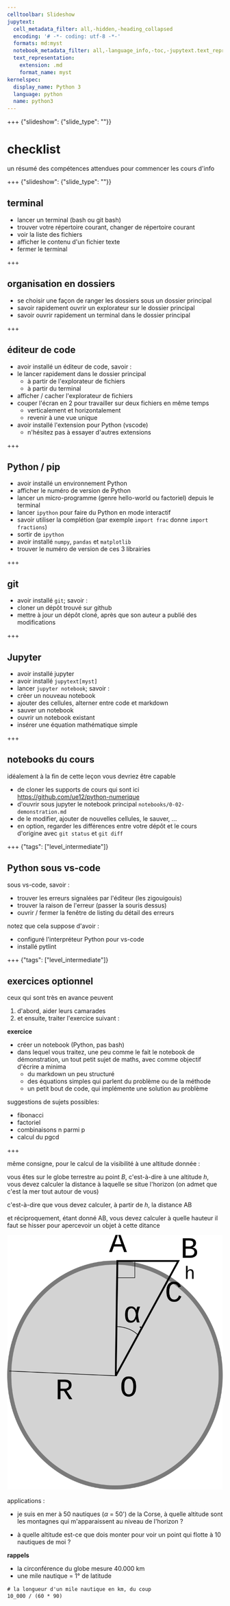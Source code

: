 ```yaml
---
celltoolbar: Slideshow
jupytext:
  cell_metadata_filter: all,-hidden,-heading_collapsed
  encoding: '# -*- coding: utf-8 -*-'
  formats: md:myst
  notebook_metadata_filter: all,-language_info,-toc,-jupytext.text_representation.jupytext_version,-jupytext.text_representation.format_version
  text_representation:
    extension: .md
    format_name: myst
kernelspec:
  display_name: Python 3
  language: python
  name: python3
---
```


+++ {"slideshow": {"slide_type": ""}}

# checklist

un résumé des compétences attendues pour commencer les cours d'info

+++ {"slideshow": {"slide_type": ""}}

## terminal

* lancer un terminal (bash ou git bash)
* trouver votre répertoire courant, changer de répertoire courant
* voir la liste des fichiers
* afficher le contenu d'un fichier texte
* fermer le terminal

+++

## organisation en dossiers

* se choisir une façon de ranger les dossiers sous un dossier principal
* savoir rapidement ouvrir un explorateur sur le dossier principal
* savoir ouvrir rapidement un terminal dans le dossier principal

+++

## éditeur de code

* avoir installé un éditeur de code, savoir :
* le lancer rapidement dans le dossier principal
  * à partir de l'explorateur de fichiers
  * à partir du terminal
* afficher / cacher l'explorateur de fichiers
* couper l'écran en 2 pour travailler sur deux fichiers en même temps
  * verticalement et horizontalement
  * revenir à une vue unique
* avoir installé l'extension pour Python (vscode) 
  * n'hésitez pas à essayer d'autres extensions

+++

## Python / pip

* avoir installé un environnement Python
* afficher le numéro de version de Python
* lancer un micro-programme (genre hello-world ou factoriel) depuis le terminal
* lancer `ipython` pour faire du Python en mode interactif
* savoir utiliser la complétion (par exemple `import frac` donne `import fractions`)
* sortir de `ipython`
* avoir installé `numpy`, `pandas` et `matplotlib`
* trouver le numéro de version de ces 3 librairies

+++

## git

* avoir installé `git`; savoir :
* cloner un dépôt trouvé sur github
* mettre à jour un dépôt cloné, après que son auteur a publié des modifications

+++

## Jupyter

* avoir installé jupyter
* avoir installé `jupytext[myst]`
* lancer `jupyter notebook`; savoir :
* créer un nouveau notebook
* ajouter des cellules, alterner entre code et markdown
* sauver un notebook
* ouvrir un notebook existant
* insérer une équation mathématique simple

+++

## notebooks du cours

idéalement à la fin de cette leçon vous devriez être capable

* de cloner les supports de cours qui sont ici  
  <https://github.com/ue12/python-numerique>
* d'ouvrir sous jupyter le notebook principal `notebooks/0-02-demonstration.md`  
* de le modifier, ajouter de nouvelles cellules, le sauver, ...
* en option, regarder les différences entre votre dépôt et le cours d'origine avec `git status` et `git diff`

+++ {"tags": ["level_intermediate"]}

## Python sous vs-code

sous vs-code, savoir :
* trouver les erreurs signalées par l'éditeur (les zigouigouis)
* trouver la raison de l'erreur (passer la souris dessus)
* ouvrir / fermer la fenêtre de listing du détail des erreurs

notez que cela suppose d'avoir :
* configuré l'interpréteur Python pour vs-code
* installé pytlint

+++ {"tags": ["level_intermediate"]}

## exercices optionnel

ceux qui sont très en avance peuvent 

1. d'abord, aider leurs camarades 
1. et ensuite, traiter l'exercice suivant :

**exercice**

* créer un notebook (Python, pas bash)
* dans lequel vous traitez, une peu comme le fait le notebook de démonstration, un tout petit sujet de maths, avec comme objectif d'écrire a minima
  * du markdown un peu structuré
  * des équations simples qui parlent du problème ou de la méthode
  * un petit bout de code, qui implémente une solution au problème
  
suggestions de sujets possibles: 
* fibonacci
* factoriel
* combinaisons n parmi p
* calcul du pgcd

+++

même consigne, pour le calcul de la visibilité à une altitude donnée :

vous êtes sur le globe terrestre au point $B$, c'est-à-dire à une altitude $h$, vous devez calculer la distance à laquelle se situe l'horizon (on admet que c'est la mer tout autour de vous)

c'est-à-dire que vous devez calculer, à partir de $h$, la distance AB

et réciproquement, étant donné AB, vous devez calculer à quelle hauteur il faut se hisser pour apercevoir un objet à cette ditance

![](media/illustration-earth.svg)

applications :

* je suis en mer à 50 nautiques ($\alpha$ = 50') de la Corse, à quelle altitude sont les montagnes qui m'apparaissent au niveau de l'horizon ?

* à quelle altitude est-ce que dois monter pour voir un point qui flotte à 10 nautiques de moi ?

**rappels** 

* la circonférence du globe mesure 40.000 km 
* une mile nautique = 1° de latitude

```{code-cell} ipython3
# la longueur d'un mile nautique en km, du coup
10_000 / (60 * 90)
```
